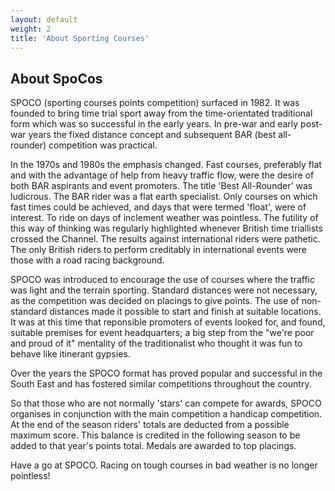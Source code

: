 ```yaml
---
layout: default
weight: 2
title: 'About Sporting Courses'
---
```


## About SpoCos

SPOCO (sporting courses points competition) surfaced in 1982. It was founded to bring time trial sport away from the time-orientated traditional form which was so successful in the early years. In pre-war and early post-war years the fixed distance concept and subsequent BAR (best all-rounder) competition was practical.

In the 1970s and 1980s the emphasis changed. Fast courses, preferably flat and with the advantage of help from heavy traffic flow, were the desire of both BAR aspirants and event promoters. The title 'Best All-Rounder' was ludicrous. The BAR rider was a flat earth specialist. Only courses on which fast times could be achieved, and days that were termed 'float', were of interest. To ride on days of inclement weather was pointless. The futility of this way of thinking was regularly highlighted whenever British time triallists crossed the Channel. The results against international riders were pathetic. The only British riders to perform creditably in international events were those with a road racing background.

SPOCO was introduced to encourage the use of courses where the traffic was light and the terrain sporting. Standard distances were not necessary, as the competition was decided on placings to give points. The use of non-standard distances made it possible to start and finish at suitable locations. It was at this time that reponsible promoters of events looked for, and found, suitable premises for event headquarters; a big step from the "we're poor and proud of it" mentality of the traditionalist who thought it was fun to behave like itinerant gypsies.

Over the years the SPOCO format has proved popular and successful in the South East and has fostered similar competitions throughout the country.

So that those who are not normally 'stars' can compete for awards, SPOCO organises in conjunction with the main competition a handicap competition. At the end of the season riders' totals are deducted from a possible maximum score. This balance is credited in the following season to be added to that year's points total. Medals are awarded to top placings.

Have a go at SPOCO. Racing on tough courses in bad weather is no longer pointless!